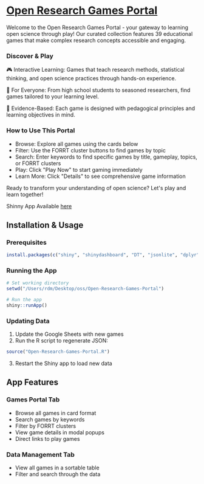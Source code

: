 # [Open Research Games Portal](https://forrtapps.shinyapps.io/open-research-games-portal/)

Welcome to the Open Research Games Portal - your gateway to learning open science through play! Our curated collection features 39 educational games that make complex research concepts accessible and engaging.

### Discover & Play

🎮 Interactive Learning: Games that teach research methods, statistical thinking, and open science practices through hands-on experience.

🎯 For Everyone: From high school students to seasoned researchers, find games tailored to your learning level.

🔬 Evidence-Based: Each game is designed with pedagogical principles and learning objectives in mind.

### How to Use This Portal

- Browse: Explore all games using the cards below
- Filter: Use the FORRT cluster buttons to find games by topic
- Search: Enter keywords to find specific games by title, gameplay, topics, or FORRT clusters
- Play: Click "Play Now" to start gaming immediately
- Learn More: Click "Details" to see comprehensive game information

Ready to transform your understanding of open science? Let's play and learn together!

Shinny App Available [here](https://forrtapps.shinyapps.io/open-research-games-portal/)

## Installation & Usage

### Prerequisites
```r
install.packages(c("shiny", "shinydashboard", "DT", "jsonlite", "dplyr"))
```

### Running the App
```r
# Set working directory
setwd("/Users/rdm/Desktop/oss/Open-Research-Games-Portal")

# Run the app
shiny::runApp()
```

### Updating Data
1. Update the Google Sheets with new games
2. Run the R script to regenerate JSON:
```r
source("Open-Research-Games-Portal.R")
```
3. Restart the Shiny app to load new data

## App Features

### Games Portal Tab
- Browse all games in card format
- Search games by keywords
- Filter by FORRT clusters
- View game details in modal popups
- Direct links to play games

### Data Management Tab
- View all games in a sortable table
- Filter and search through the data
